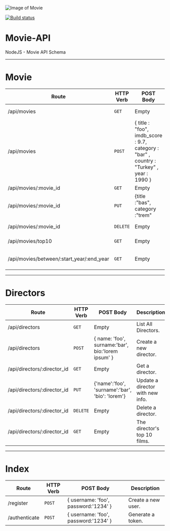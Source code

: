 ![Image of Movie](https://upload.wikimedia.org/wikipedia/commons/9/90/Asianet_Movies.png)

[![Build status](https://api.travis-ci.org/behiyegok/movie-api.svg)](https://travis-ci.org/behiyegok/movie-api)

# Movie-API
NodeJS - Movie API Schema

---

# Movie 
| Route | HTTP Verb | POST Body | Description |
| --- | --- | --- | --- |
| /api/movies | `GET` | Empty | List All Movies. |
| /api/movies | `POST` | { title : "foo", imdb_score : 9.7, category : "bar" , country : "Turkey" , year : 1990 } | Create a new movie. |
| /api/movies/:movie_id | `GET` | Empty | List a movie |
| /api/movies/:movie_id | `PUT` | {title :"bas", category :"trem" | Update a movie with new info. |
| /api/movies/:movie_id | `DELETE` | Empty | Delete a movie |
| /api/movies/top10 | `GET` | Empty | Get the top 10 movies. |
| /api/movies/between/:start_year/:end_year | `GET` | Empty |Movies between two dates. |

---

# Directors

| Route | HTTP Verb | POST Body | Description |
| --- | --- | --- | --- |
| /api/directors | `GET` | Empty | List All Directors. |
| /api/directors | `POST` | { name: 'foo', surname:'bar', bio:'lorem ipsum' } | Create a new director. |
| /api/directors/:director_id | `GET` | Empty | Get a director. |
| /api/directors/:director_id | `PUT` | {'name':'foo', 'surname':'bar', 'bio': 'lorem'} | Update a director with new info. |
| /api/directors/:director_id | `DELETE` | Empty | 	Delete a director. |
| /api/directors/:director_id | `GET` | Empty | The director's top 10 films. |

---

# Index 
| Route | HTTP Verb | POST Body | Description |
| --- | --- | --- | --- |
| /register | `POST` | { username: 'foo', password:'1234' } | Create a new user. |
| /authenticate | `POST` | { username: 'foo', password:'1234' } | Generate a token. |